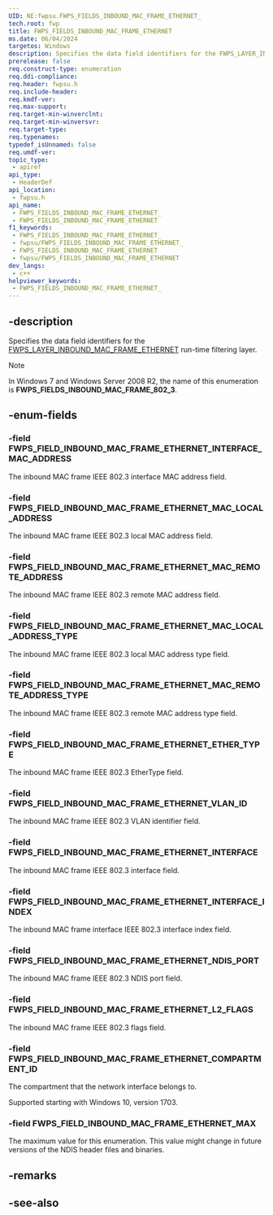 ```yaml
---
UID: NE:fwpsu.FWPS_FIELDS_INBOUND_MAC_FRAME_ETHERNET_
tech.root: fwp
title: FWPS_FIELDS_INBOUND_MAC_FRAME_ETHERNET
ms.date: 06/04/2024
targetos: Windows
description: Specifies the data field identifiers for the FWPS_LAYER_INBOUND_MAC_FRAME_ETHERNET run-time filtering layer.
prerelease: false
req.construct-type: enumeration
req.ddi-compliance: 
req.header: fwpsu.h
req.include-header: 
req.kmdf-ver: 
req.max-support: 
req.target-min-winverclnt: 
req.target-min-winversvr: 
req.target-type: 
req.typenames: 
typedef_isUnnamed: false
req.umdf-ver: 
topic_type:
 - apiref
api_type:
 - HeaderDef
api_location:
 - fwpsu.h
api_name:
 - FWPS_FIELDS_INBOUND_MAC_FRAME_ETHERNET_
 - FWPS_FIELDS_INBOUND_MAC_FRAME_ETHERNET
f1_keywords:
 - FWPS_FIELDS_INBOUND_MAC_FRAME_ETHERNET_
 - fwpsu/FWPS_FIELDS_INBOUND_MAC_FRAME_ETHERNET_
 - FWPS_FIELDS_INBOUND_MAC_FRAME_ETHERNET
 - fwpsu/FWPS_FIELDS_INBOUND_MAC_FRAME_ETHERNET
dev_langs:
 - c++
helpviewer_keywords:
 - FWPS_FIELDS_INBOUND_MAC_FRAME_ETHERNET_
---
```


## -description

Specifies the data field identifiers for the [FWPS_LAYER_INBOUND_MAC_FRAME_ETHERNET](./ne-fwpsu-fwps_builtin_layers.md) run-time filtering layer.

> [!NOTE]
> In Windows 7 and Windows Server 2008 R2, the name of this enumeration is **FWPS_FIELDS_INBOUND_MAC_FRAME_802_3**.

## -enum-fields

### -field FWPS_FIELD_INBOUND_MAC_FRAME_ETHERNET_INTERFACE_MAC_ADDRESS

The inbound MAC frame IEEE 802.3 interface MAC address field.

### -field FWPS_FIELD_INBOUND_MAC_FRAME_ETHERNET_MAC_LOCAL_ADDRESS

The inbound MAC frame IEEE 802.3 local MAC address field.

### -field FWPS_FIELD_INBOUND_MAC_FRAME_ETHERNET_MAC_REMOTE_ADDRESS

The inbound MAC frame IEEE 802.3 remote MAC address field.

### -field FWPS_FIELD_INBOUND_MAC_FRAME_ETHERNET_MAC_LOCAL_ADDRESS_TYPE

The inbound MAC frame IEEE 802.3 local MAC address type field.

### -field FWPS_FIELD_INBOUND_MAC_FRAME_ETHERNET_MAC_REMOTE_ADDRESS_TYPE

The inbound MAC frame IEEE 802.3 remote MAC address type field.

### -field FWPS_FIELD_INBOUND_MAC_FRAME_ETHERNET_ETHER_TYPE

The inbound MAC frame IEEE 802.3 EtherType field.

### -field FWPS_FIELD_INBOUND_MAC_FRAME_ETHERNET_VLAN_ID

The inbound MAC frame IEEE 802.3 VLAN identifier field.

### -field FWPS_FIELD_INBOUND_MAC_FRAME_ETHERNET_INTERFACE

The inbound MAC frame IEEE 802.3 interface field.

### -field FWPS_FIELD_INBOUND_MAC_FRAME_ETHERNET_INTERFACE_INDEX

The inbound MAC frame interface IEEE 802.3 interface index field.

### -field FWPS_FIELD_INBOUND_MAC_FRAME_ETHERNET_NDIS_PORT

The inbound MAC frame IEEE 802.3 NDIS port field.

### -field FWPS_FIELD_INBOUND_MAC_FRAME_ETHERNET_L2_FLAGS

The inbound MAC frame IEEE 802.3 flags field.

### -field FWPS_FIELD_INBOUND_MAC_FRAME_ETHERNET_COMPARTMENT_ID

The compartment that the network interface belongs to.

Supported starting with Windows 10, version 1703.

### -field FWPS_FIELD_INBOUND_MAC_FRAME_ETHERNET_MAX

The maximum value for this enumeration. This value might change in future versions of the NDIS
header files and binaries.

## -remarks

## -see-also
